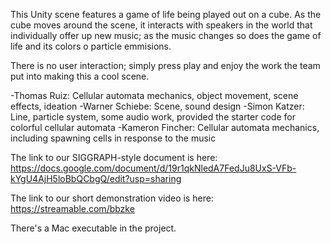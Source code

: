 This Unity scene features a game of life being played out on a cube. As the cube moves around the scene, it interacts with speakers in the world that individually offer up new music; as the music changes so does the game of life and its colors o particle emmisions.

There is no user interaction; simply press play and enjoy the work the team put into making this a cool scene. 

-Thomas Ruiz: Cellular automata mechanics, object movement, scene effects, ideation
-Warner Schiebe: Scene, sound design
-Simon Katzer: Line, particle system, some audio work, provided the starter code for colorful cellular automata
-Kameron Fincher: Cellular automata mechanics, including spawning cells in response to the music

The link to our SIGGRAPH-style document is here:
https://docs.google.com/document/d/19r1qkNledA7FedJu8UxS-VFb-kYgU4AjH5loBbQCbgQ/edit?usp=sharing

The link to our short demonstration video is here:
https://streamable.com/bbzke

There's a Mac executable in the project.
